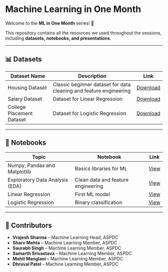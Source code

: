# Machine Learning in One Month

Welcome to the **ML in One Month** series! 🚀

This repository contains all the resources we used throughout the sessions, including **datasets, notebooks, and presentations**.

---

## 📊 Datasets

| Dataset Name | Description | Link |
| --- | --- | --- |
| Housing Dataset | Classic beginner dataset for data cleaning and feature engineering | [Download](https://www.kaggle.com/datasets/vrajesh0sharma7/housingdata-aspdc) |
| Salary Dataset | Dataset for Linear Regression | [Download](https://www.kaggle.com/datasets/vrajesh0sharma7/salary-dataset-aspdc) |
| College Placement Dataset | Dataset for Logistic Regression | [Download](https://www.kaggle.com/datasets/vrajesh0sharma7/college-student-placement) |

---

## 📒 Notebooks

| Topic | Notebook | Link |
| --- | --- | --- |
| Numpy, Pandas and Matplotlib | Basics libraries for ML | [View](https://www.kaggle.com/code/vrajesh0sharma7/numpy-pandas-aspdc) |
| Exploratory Data Analysis (EDA) | Clean data and feature engineering | [View](https://www.kaggle.com/code/vrajesh0sharma7/session-2-eda/notebook) |
| Linear Regression | First ML model | [View](https://www.kaggle.com/code/vrajesh0sharma7/linear-regression-aspdc) |
| Logistic Regression | Binary classification | [View](https://www.kaggle.com/code/vrajesh0sharma7/logistic-regression-aspdc) |

---

## 🙌 Contributors

- **Vrajesh Sharma** – Machine Learning Head, ASPDC
- **Sharv Mehta** – Machine Learning Member, ASPDC
- **Saurabh Singh** – Machine Learning Member, ASPDC
- **Samarth Srivastava** – Machine Learning Member, ASPDC
- **Mohit Manglani** – Machine Learning Member, ASPDC
- **Dhruval Patel** – Machine Learning Member, ASPDC
